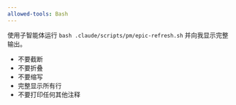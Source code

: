 ```yaml
---
allowed-tools: Bash
---
```


使用子智能体运行 `bash .claude/scripts/pm/epic-refresh.sh` 并向我显示完整输出。

- 不要截断
- 不要折叠
- 不要缩写
- 完整显示所有行
- 不要打印任何其他注释

